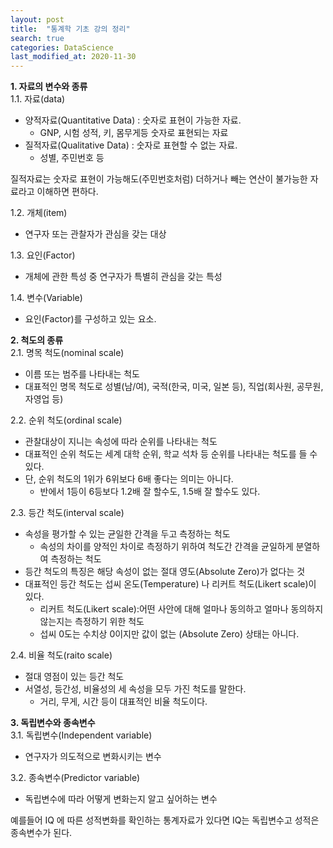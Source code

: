 ```yaml
---
layout: post
title:  "통계학 기초 강의 정리"
search: true
categories: DataScience
last_modified_at: 2020-11-30
---
```


**1. 자료의 변수와 종류**<br>
1.1. 자료(data)
 * 양적자료(Quantitative Data) : 숫자로 표현이 가능한 자료.
	* GNP, 시험 성적, 키, 몸무게등 숫자로 표현되는 자료
 * 질적자료(Qualitative Data) : 숫자로 표현할 수 없는 자료.
	* 성별, 주민번호 등
  
 질적자료는 숫자로 표현이 가능해도(주민번호처럼) 더하거나 빼는 연산이 불가능한 자료라고 이해하면 편하다.
 
1.2. 개체(item)
 * 연구자 또는 관찰자가 관심을 갖는 대상
 
1.3. 요인(Factor)
 * 개체에 관한 특성 중 연구자가 특별히 관심을 갖는 특성
 
1.4. 변수(Variable)
 * 요인(Factor)를 구성하고 있는 요소.

**2. 척도의 종류**<br>
2.1. 명목 척도(nominal scale)
 * 이름 또는 범주를 나타내는 척도
 * 대표적인 명목 척도로 성별(남/여), 국적(한국, 미국, 일본 등), 직업(회사원, 공무원, 자영업 등)

2.2. 순위 척도(ordinal scale)
 * 관찰대상이 지니는 속성에 따라 순위를 나타내는 척도
 * 대표적인 순위 척도는 세계 대학 순위, 학교 석차 등 순위를 나타내는 척도를 들 수 있다.
 * 단, 순위 척도의 1위가 6위보다 6배 좋다는 의미는 아니다.
	* 반에서 1등이 6등보다 1.2배 잘 할수도, 1.5배 잘 할수도 있다.
	
2.3. 등간 척도(interval scale)
 * 속성을 평가할 수 있는 균일한 간격을 두고 측정하는 척도
	* 속성의 차이를 양적인 차이로 측정하기 위하여 척도간 간격을 균일하게 분열하여 측정하는 척도
 * 등간 척도의 특징은 해당 속성이 없는 절대 영도(Absolute Zero)가 없다는 것
 * 대표적인 등간 척도는 섭씨 온도(Temperature) 나 리커트 척도(Likert scale)이 있다.
	* 리커트 척도(Likert scale):어떤 사안에 대해 얼마나 동의하고 얼마나 동의하지 않는지는 측정하기 위한 척도
	* 섭씨 0도는 수치상 0이지만 값이 없는 (Absolute Zero) 상태는 아니다.
	
2.4. 비율 척도(raito scale)
 * 절대 영점이 있는 등간 척도
 * 서열성, 등간성, 비율성의 세 속성을 모두 가진 척도를 말한다.
	* 거리, 무게, 시간 등이 대표적인 비율 척도이다.
	
**3. 독립변수와 종속변수**<br>
3.1. 독립변수(Independent variable)
 * 연구자가 의도적으로 변화시키는 변수
 
3.2. 종속변수(Predictor variable)
 * 독립변수에 따라 어떻게 변화는지 알고 싶어하는 변수
 
예를들어 IQ 에 따른 성적변화를 확인하는 통계자료가 있다면 IQ는 독립변수고 성적은 종속변수가 된다.

